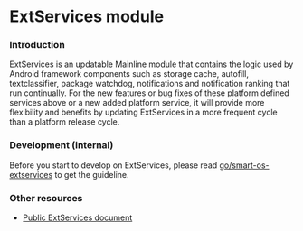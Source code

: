 ExtServices module
=============================

### Introduction
ExtServices is an updatable Mainline module that contains the logic used by Android framework
components such as storage cache, autofill, textclassifier, package watchdog, notifications and
notification ranking that run continually. For the new features or bug fixes of these platform
defined services above or a new added platform service, it will provide more flexibility and
benefits by updating ExtServices in a more frequent cycle than a platform release cycle.

### Development (internal)
Before you start to develop on ExtServices, please read
[go/smart-os-extservices](go/smart-os-extservices) to get the guideline.


### Other resources
- [Public ExtServices document](https://source.android.com/devices/architecture/modular-system/extservices)